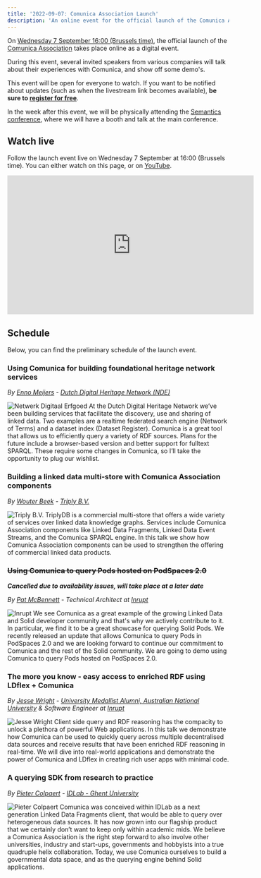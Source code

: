 ```yaml
---
title: '2022-09-07: Comunica Association Launch'
description: 'An online event for the official launch of the Comunica Association'
---
```


On [Wednesday 7 September 16:00 (Brussels time)](https://www.timeanddate.com/worldclock/converter.html?iso=20220907T140000&p1=48),
the official launch of the [Comunica Association](/association/) takes place online as a digital event.

During this event, several invited speakers from various companies will talk about their experiences with Comunica, and show off some demo's.

This event will be open for everyone to watch.
If you want to be notified about updates (such as when the livestream link becomes available),
**be sure to [register for free](https://www.eventbrite.com/e/comunica-association-launch-tickets-383969391787)**.

In the week after this event, we will be physically attending the [Semantics conference](/events/2022-09-13-semantics_conference/),
where we will have a booth and talk at the main conference.

## Watch live

Follow the launch event live on Wednesday 7 September at 16:00 (Brussels time).
You can either watch on this page, or on [YouTube](https://www.youtube.com/watch?v=seXvRI-XtiM).

<center>
<iframe width="560" height="315" src="https://www.youtube.com/embed/seXvRI-XtiM" title="YouTube video player" frameborder="0" allow="accelerometer; autoplay; clipboard-write; encrypted-media; gyroscope; picture-in-picture" allowfullscreen></iframe>
</center>

## Schedule

Below, you can find the preliminary schedule of the launch event.

### Using Comunica for building foundational heritage network services

*By [Enno Meijers](https://www.linkedin.com/in/ennomeijers/) - [Dutch Digital Heritage Network (NDE)](https://netwerkdigitaalerfgoed.nl/)*

<p>
<img src="https://user-images.githubusercontent.com/440384/134636829-f730230c-bfec-4d40-86d1-67f28479cdcc.png" alt="Netwerk Digitaal Erfgoed" class="events-speaker-img" />
At the Dutch Digital Heritage Network we’ve been building services that facilitate the discovery, use and sharing of linked data. Two examples are a realtime federated search engine (Network of Terms) and a dataset index (Dataset Register). Comunica is a great tool that allows us to efficiently query a variety of RDF sources. Plans for the future include a browser-based version and better support for fulltext SPARQL. These require some changes in Comunica, so I’ll take the opportunity to plug our wishlist.
</p>

### Building a linked data multi-store with Comunica Association components

*By [Wouter Beek](https://github.com/wouterbeek/) - [Triply B.V.](https://triply.cc/)*

<p>
<img src="https://nightly.triplydb.com/imgs/logos/logo-lg.svg?v=3" alt="Triply B.V." class="events-speaker-img" />
TriplyDB is a commercial multi-store that offers a wide variety of
services over linked data knowledge graphs.
Services include Comunica Association components like Linked Data
Fragments, Linked Data Event Streams, and the Comunica SPARQL engine.
In this talk we show how Comunica Association components can be used
to strengthen the offering of commercial linked data products.
</p>

### ~~Using Comunica to query Pods hosted on PodSpaces 2.0~~

_**Cancelled due to availability issues, will take place at a later date**_

*By [Pat McBennett](https://github.com/pmcb55/) - Technical Architect at [Inrupt](https://inrupt.com/)*

<p>
<img src="https://inrupt.com/static/footer-logo-770e76798431e454ca96c5bcc33b502f.png" alt="Inrupt" class="events-speaker-img" />
We see Comunica as a great example of the growing Linked Data and Solid developer community and that's why we actively contribute to it. In particular, we find it to be a great showcase for querying Solid Pods.
We recently released an update that allows Comunica to query Pods in PodSpaces 2.0 and we are looking forward to continue our commitment to Comunica and the rest of the Solid community.
We are going to demo using Comunica to query Pods hosted on PodSpaces 2.0.
</p>

### The more you know - easy access to enriched RDF using LDflex + Comunica

*By [Jesse Wright](https://github.com/jeswr/) - [University Medallist Alumni, Australian National University](https://cecs.anu.edu.au/) & Software Engineer at [Inrupt](https://inrupt.com/)*

<p>
<img src="https://avatars.githubusercontent.com/u/63333554?v=4" alt="Jesse Wright" class="events-speaker-img" />
Client side query and RDF reasoning has the compacity to unlock a plethora of powerful Web applications. In this talk we demonstrate how Comunica can be used to quickly query across multiple decentralised data sources and receive results that have been enriched RDF reasoning in real-time. We will dive into real-world applications and demonstrate the power of Comunica and LDflex in creating rich user apps with minimal code.
</p>

### A querying SDK from research to practice

*By [Pieter Colpaert](https://pietercolpaert.be/) - [IDLab - Ghent University](https://knows.idlab.ugent.be/)*

<p>
<img src="https://pietercolpaert.be/img/pc.jpg" alt="Pieter Colpaert" class="events-speaker-img" />
Comunica was conceived within IDLab as a next generation Linked Data Fragments client, that would be able to query over heterogeneous data sources. It has now grown into our flagship product that we certainly don’t want to keep only within academic mids. We believe a Comunica Association is the right step forward to also involve other universities, industry and start-ups, governments and hobbyists into a true quadruple helix collaboration. Today, we use Comunica ourselves to build a governmental data space, and as the querying engine behind Solid applications.
</p>
